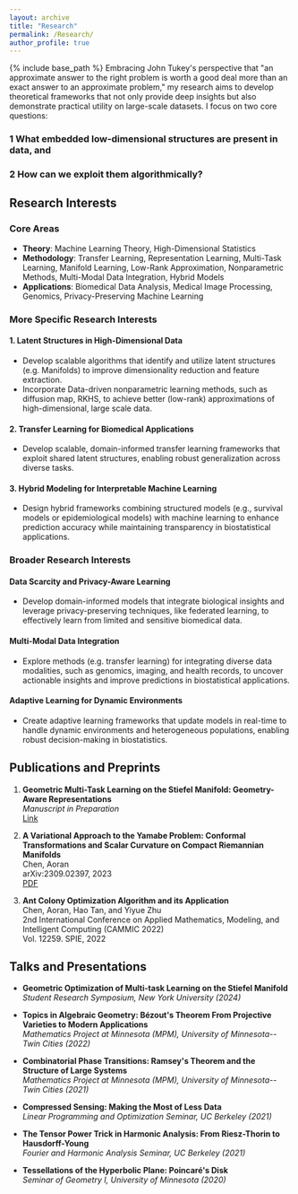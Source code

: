 ```yaml
---
layout: archive
title: "Research"
permalink: /Research/
author_profile: true
---
```


{% include base_path %}
Embracing John Tukey's perspective that "an approximate answer to the right problem is worth a good deal more than an exact answer to an approximate problem," my research aims to develop theoretical frameworks that not only provide deep insights but also demonstrate practical utility on large-scale datasets.
I focus on two core questions:
### 1 What embedded low-dimensional structures are present in data, and 
### 2 How can we exploit them algorithmically?
## Research Interests

### Core Areas
- **Theory**: Machine Learning Theory, High-Dimensional Statistics
- **Methodology**: Transfer Learning, Representation Learning, Multi-Task Learning, Manifold Learning, Low-Rank Approximation, Nonparametric Methods, Multi-Modal Data Integration, Hybrid Models
- **Applications**: Biomedical Data Analysis, Medical Image Processing, Genomics, Privacy-Preserving Machine Learning

### More Specific Research Interests

#### 1. Latent Structures in High-Dimensional Data
- Develop scalable algorithms that identify and utilize latent structures (e.g. Manifolds) to improve dimensionality reduction and feature extraction. 
- Incorporate Data-driven nonparametric learning methods, such as diffusion map, RKHS, to achieve better (low-rank) approximations of high-dimensional, large scale data.

#### 2. Transfer Learning for Biomedical Applications
- Develop scalable, domain-informed transfer learning frameworks that exploit shared latent structures, enabling robust generalization across diverse tasks.

#### 3. Hybrid Modeling for Interpretable Machine Learning
- Design hybrid frameworks combining structured models (e.g., survival models or epidemiological models) with machine learning to enhance prediction accuracy while maintaining transparency in biostatistical applications.

### Broader Research Interests

#### Data Scarcity and Privacy-Aware Learning
- Develop domain-informed models that integrate biological insights and leverage privacy-preserving techniques, like federated learning, to effectively learn from limited and sensitive biomedical data.

#### Multi-Modal Data Integration
- Explore methods (e.g. transfer learning) for integrating diverse data modalities, such as genomics, imaging, and health records, to uncover actionable insights and improve predictions in biostatistical applications.


#### Adaptive Learning for Dynamic Environments
- Create adaptive learning frameworks that update models in real-time to handle dynamic environments and heterogeneous populations, enabling robust decision-making in biostatistics.

## Publications and Preprints

1. **Geometric Multi-Task Learning on the Stiefel Manifold: Geometry-Aware Representations**  
  *Manuscript in Preparation*  
  [Link](https://samohtaerg.github.io/my-links/)

2. **A Variational Approach to the Yamabe Problem: Conformal Transformations and Scalar Curvature on Compact Riemannian Manifolds**  
  Chen, Aoran  
  arXiv:2309.02397, 2023  
  [PDF](https://arxiv.org/abs/2309.02397)

3. **Ant Colony Optimization Algorithm and its Application**  
  Chen, Aoran, Hao Tan, and Yiyue Zhu  
  2nd International Conference on Applied Mathematics, Modeling, and Intelligent Computing (CAMMIC 2022)  
  Vol. 12259. SPIE, 2022

## Talks and Presentations

- **Geometric Optimization of Multi-task Learning on the Stiefel Manifold**  
  *Student Research Symposium, New York University (2024)*

- **Topics in Algebraic Geometry: Bézout's Theorem From Projective Varieties to Modern Applications**  
  *Mathematics Project at Minnesota (MPM), University of Minnesota--Twin Cities (2022)*

- **Combinatorial Phase Transitions: Ramsey's Theorem and the Structure of Large Systems**  
  *Mathematics Project at Minnesota (MPM), University of Minnesota--Twin Cities (2021)*
  
- **Compressed Sensing: Making the Most of Less Data**  
  *Linear Programming and Optimization Seminar, UC Berkeley (2021)*

- **The Tensor Power Trick in Harmonic Analysis: From Riesz-Thorin to Hausdorff-Young**  
  *Fourier and Harmonic Analysis Seminar, UC Berkeley (2021)*
  
- **Tessellations of the Hyperbolic Plane: Poincaré's Disk**  
  *Seminar of Geometry I, University of Minnesota (2020)*


